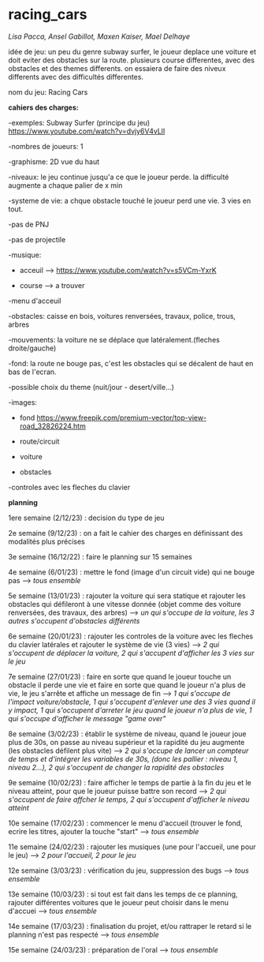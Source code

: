 # racing_cars

*Lisa Pacca, Ansel Gabillot, Maxen Kaiser, Mael Delhaye*

idée de jeu:
  un peu du genre subway surfer, le joueur deplace une voiture et doit eviter des obstacles sur la route. 
  plusieurs course differentes, avec des obstacles et des themes differents.
  on essaiera de faire des niveux differents avec des difficultés differentes. 
  
nom du jeu: Racing Cars 

**cahiers des charges:**

  -exemples: Subway Surfer (principe du jeu)  https://www.youtube.com/watch?v=dvjy6V4vLlI
  
  -nombres de joueurs: 1
  
  -graphisme: 2D vue du haut
  
  -niveaux: le jeu continue jusqu'a ce que le joueur perde. la difficulté augmente a chaque palier de x min
  
  -systeme de vie: a chque obstacle touché le joueur perd une vie. 3 vies en tout. 
  
  -pas de PNJ
  
  -pas de projectile 
  
  -musique:
   
   - acceuil --> https://www.youtube.com/watch?v=s5VCm-YxrK
   
   - course --> a trouver
  
  -menu d'acceuil
  
  -obstacles: caisse en bois, voitures renversées, travaux, police, trous, arbres
  
  -mouvements: la voiture ne se déplace que latéralement.(fleches droite/gauche)
  
  -fond:  la route ne bouge pas, c'est les obstacles qui se décalent de haut en bas de l'ecran. 
  
  -possible choix du theme (nuit/jour - desert/ville...)
  
  -images:
  
   - fond  https://www.freepik.com/premium-vector/top-view-road_32826224.htm
   
   - route/circuit
   
   - voiture
   
   - obstacles
   
  -controles avec les fleches du clavier

**planning**


1ere semaine (2/12/23) : decision du type de jeu

2e semaine (9/12/23) : on a fait le cahier des charges en définissant des modalités plus précises

3e semaine (16/12/22) : faire le planning sur 15 semaines 

4e semaine (6/01/23) : mettre le fond (image d'un circuit vide) qui ne bouge pas 
--> *tous ensemble*

5e semaine (13/01/23) : rajouter la voiture qui sera statique et rajouter les obstacles qui défileront à une vitesse donnée (objet comme des voiture renversées, des travaux, des arbres) 
--> *un qui s'occupe de la voiture, les 3 autres s'occupent d'obstacles différents*

6e semaine (20/01/23) : rajouter les controles de la voiture avec les fleches du clavier latérales et rajouter le système de vie (3 vies) 
--> *2 qui s'occupent de déplacer la voiture, 2 qui s'accupent d'afficher les 3 vies sur le jeu*

7e semaine (27/01/23) : faire en sorte que quand le joueur touche un obstacle il perde une vie et faire en sorte que quand le joueur n'a plus de vie, le jeu s'arrête et affiche un message de fin 
--> *1 qui s'occupe de l'impact voiture/obstacle, 1 qui s'occupent d'enlever une des 3 vies quand il y impact, 1 qui s'occupent d'arreter le jeu quand le joueur n'a plus de vie, 1 qui s'occupe d'afficher le message "game over"*

8e semaine (3/02/23) : établir le système de niveau, quand le joueur joue plus de 30s, on passe au niveau supérieur et la rapidité du jeu augmente (les obstacles défilent plus vite) 
--> *2 qui s'occupe de lancer un compteur de temps et d'intégrer les variables de 30s, (donc les pallier : niveau 1, niveau 2...), 2 qui s'occupent de changer la rapidité des obstacles*

9e semaine (10/02/23) : faire afficher le temps de partie à la fin du jeu et le niveau atteint, pour que le joueur puisse battre son record 
--> *2 qui s'occupent de faire affcher le temps, 2 qui s'occupent d'afficher le niveau atteint*

10e semaine (17/02/23) : commencer le menu d'accueil (trouver le fond, ecrire les titres, ajouter la touche "start"
--> *tous ensemble*

11e semaine (24/02/23) : rajouter les musiques (une pour l'accueil, une pour le jeu)
--> *2 pour l'accueil, 2 pour le jeu*

12e semaine (3/03/23) :  vérification du jeu, suppression des bugs 
--> *tous ensemble*

13e semaine (10/03/23) : si tout est fait dans les temps de ce planning, rajouter différentes voitures que le joueur peut choisir dans le menu d'accuei
--> *tous ensemble*

14e semaine (17/03/23) : finalisation du projet, et/ou rattraper le retard si le planning n'est pas respecté
--> *tous ensemble*

15e semaine (24/03/23) : préparation de l'oral
--> *tous ensemble*
